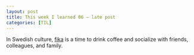 ```yaml
---
layout: post
title: This week I learned 06 — late post
categories: [TIL]
---
```


In Swedish culture, [fika](https://sweden.se/culture-traditions/fika/) is a
time to drink coffee and socialize with friends, colleagues, and family.
